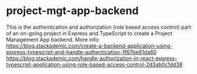 # project-mgt-app-backend

This is the authentication and authorization (role based access control) part of an on-going project in Express and TypeScript to create a Project Management App backend.
More info:
https://blog.stackademic.com/create-a-backend-application-using-express-typescript-and-handle-authentication-1f67be81da60
https://blog.stackademic.com/handle-authorization-in-react-express-typescript-application-using-role-based-access-control-2d3ab0c1dd38
